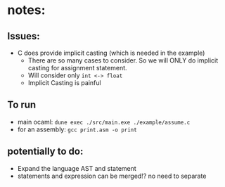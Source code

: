 # notes: 

## Issues:
- C does provide implicit casting (which is needed in the example)
    - There are so many cases to consider. So we will ONLY do implicit casting for assignment statement.
    - Will consider only `int <-> float`
    - Implicit Casting is painful

## To run 
- main ocaml: `dune exec ./src/main.exe ./example/assume.c`
- for an assembly: `gcc print.asm -o print`

## potentially to do: 
- Expand the language AST and statement
- statements and expression can be merged!? no need to separate
